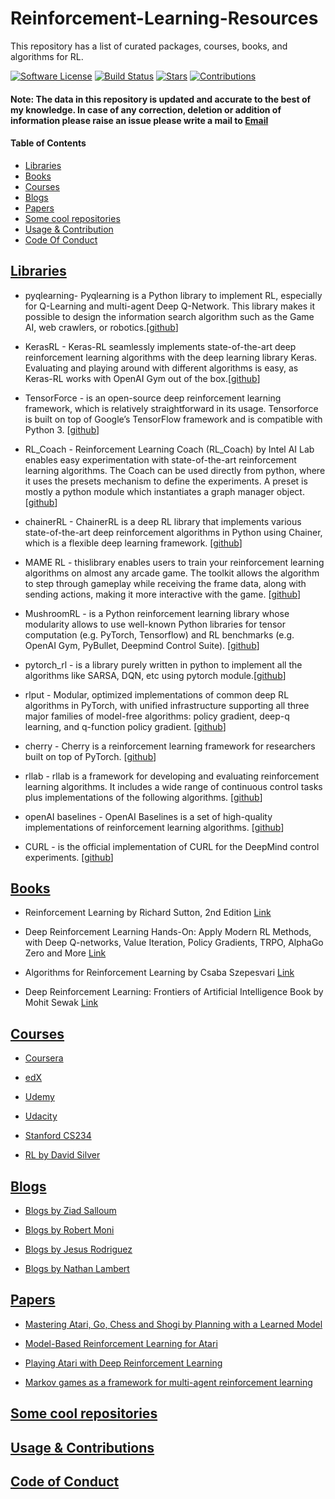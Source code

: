 # Reinforcement-Learning-Resources
This repository has a list of curated packages, courses, books, and algorithms for RL.

[![Software License](https://img.shields.io/badge/license-MIT-brightgreen.svg)](LICENSE)  [![Build Status](https://ci.appveyor.com/api/projects/status/8e784doc5sye7c41?svg=true)](https://ci.appveyor.com/project/addy1997/Reinforcement-Learning-Resources) [![Stars](https://img.shields.io/github/stars/addy1997/Reinforcement-Learning-Resources.svg?style=flat&label=Star&maxAge=86400)](STARS)  [![Contributions](https://img.shields.io/github/commit-activity/m/addy1997/Reinforcement-Learning-Resources.svg?color=%09%2346c018)](https://github.com/addy1997/Reinforcement-Learning-Resources/graphs/commit-activity)

#### Note: The data in this repository is updated and accurate to the best of my knowledge. In case of any correction, deletion  or addition of information please raise an issue please write a mail to [Email](adwaitnaik2@gmail.com)

#### Table of Contents
* [Libraries](#libraries)
* [Books](#books)
* [Courses](#courses)
* [Blogs](#blogs)
* [Papers](#papers)
* [Some cool repositories](#some-cool-repositories)
* [Usage & Contribution](#usage-and-contribution)
* [Code Of Conduct](#code-of-conduct)


## [Libraries](#Reinforcement-Learning-Resources)

* pyqlearning- Pyqlearning is a Python library to implement RL, especially for Q-Learning and multi-agent Deep Q-Network. This library makes it possible to design the information search algorithm such as the Game AI, web crawlers, or robotics.[[github](https://github.com/chimera0/accel-brain-code/tree/master/Reinforcement-Learning/pyqlearning)]

* KerasRL - Keras-RL seamlessly implements state-of-the-art deep reinforcement learning algorithms with the deep learning library Keras. Evaluating and playing around with different algorithms is easy, as Keras-RL works with OpenAI Gym out of the box.[[github](https://github.com/keras-rl/keras-rl)]

* TensorForce - is an open-source deep reinforcement learning framework, which is relatively straightforward in its usage. Tensorforce is built on top of Google’s TensorFlow framework and is compatible with Python 3. [[github](https://github.com/tensorforce/tensorforce)]

* RL_Coach - Reinforcement Learning Coach (RL_Coach) by Intel AI Lab enables easy experimentation with state-of-the-art reinforcement learning algorithms. The Coach can be used directly from python, where it uses the presets mechanism to define the experiments. A preset is mostly a python module which instantiates a graph manager object. [[github](https://github.com/NervanaSystems/coach)]

* chainerRL - ChainerRL is a deep RL library that implements various state-of-the-art deep reinforcement algorithms in Python using Chainer, which is a flexible deep learning framework. [[github](https://github.com/chainer/chainerrl)]

* MAME RL - thislibrary enables users to train your reinforcement learning algorithms on almost any arcade game. The toolkit allows the algorithm to step through gameplay while receiving the frame data, along with sending actions, making it more interactive with the game. [[github](https://github.com/M-J-Murray/MAMEToolkit)]

* MushroomRL - is a Python reinforcement learning library whose modularity allows to use well-known Python libraries for tensor computation (e.g. PyTorch, Tensorflow) and RL benchmarks (e.g. OpenAI Gym, PyBullet, Deepmind Control Suite). [[github](https://github.com/MushroomRL/mushroom-rl)]

* pytorch_rl - is a library purely written in python to implement all the algorithms like SARSA, DQN, etc using pytorch module.[[github](https://github.com/jingweiz/pytorch-rl)]

* rlput - Modular, optimized implementations of common deep RL algorithms in PyTorch, with unified infrastructure supporting all three major families of model-free algorithms: policy gradient, deep-q learning, and q-function policy gradient. [[github](https://github.com/astooke/rlpyt)]

* cherry - Cherry is a reinforcement learning framework for researchers built on top of PyTorch. [[github](https://github.com/learnables/cherry)]

* rllab - rllab is a framework for developing and evaluating reinforcement learning algorithms. It includes a wide range of continuous control tasks plus implementations of the following algorithms. [[github](https://github.com/rll/rllab)]

* openAI baselines - OpenAI Baselines is a set of high-quality implementations of reinforcement learning algorithms. [[github](https://github.com/openai/baselines)]

* CURL - is the official implementation of CURL for the DeepMind control experiments. [[github](https://github.com/MishaLaskin/curl)]

## [Books](#Reinforcement-Learning-Resources)

* Reinforcement Learning by Richard Sutton, 2nd Edition [Link](www.incompleteideas.net)

* Deep Reinforcement Learning Hands-On: Apply Modern RL Methods, with Deep Q-networks, Value Iteration, Policy Gradients, TRPO, AlphaGo Zero and More [Link](https://www.packtpub.com/in/big-data-and-business-intelligence/deep-reinforcement-learning-hands)

* Algorithms for Reinforcement Learning by Csaba Szepesvari [Link](https://sites.ualberta.ca/~szepesva/rlbook.html)

* Deep Reinforcement Learning: Frontiers of Artificial Intelligence
Book by Mohit Sewak [Link](https://books.google.co.in/books?id=B5WfDwAAQBAJ&printsec=copyright&redir_esc=y#v=onepage&q&f=false)

## [Courses](#Reinforcement-Learning-Resources)

* [Coursera](https://www.coursera.org/courses?query=reinforcement%20learning)

* [edX](https://www.edx.org/course/reinforcement-learning-explained-2)

* [Udemy](https://www.udemy.com/topic/reinforcement-learning/)

* [Udacity](https://www.udacity.com/course/deep-reinforcement-learning-nanodegree--nd893)

* [Stanford CS234](http://web.stanford.edu/class/cs234/index.html)

* [RL by David Silver](https://www.davidsilver.uk/teaching/)

## [Blogs](#Reinforcement-Learning-Resources)

* [Blogs by Ziad Salloum](https://towardsdatascience.com/@zsalloum)

* [Blogs by Robert Moni](https://medium.com/@SmartLabAI/reinforcement-learning-algorithms-an-intuitive-overview-904e2dff5bbc)

* [Blogs by Jesus Rodriguez](https://medium.com/@jrodthoughts)

* [Blogs by Nathan Lambert](https://towardsdatascience.com/@natolambert)

## [Papers](#Reinforcement-Learning-Resources)

* <a href="https://www.arxiv-vanity.com/papers/1911.08265/">Mastering Atari, Go, Chess and Shogi by Planning with a Learned Model</a>

* <a href="https://arxiv.org/abs/1903.00374">Model-Based Reinforcement Learning for Atari</a>

* <a href="https://arxiv.org/abs/1312.5602">Playing Atari with Deep Reinforcement Learning</a>

* <a href="https://dl.acm.org/doi/10.5555/3091574.3091594">Markov games as a framework for multi-agent reinforcement learning</a>

## [Some cool repositories](#Reinforcement-Learning-Resources)

## [Usage & Contributions](#Reinforcement-Learning-Resources)

## [Code of Conduct](#Reinforcement-Learning-Resources)


